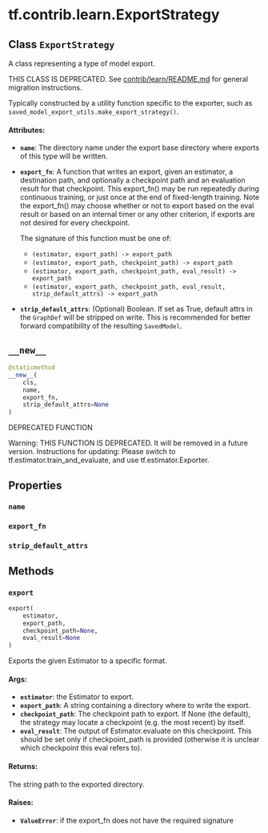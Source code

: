 <div itemscope itemtype="http://developers.google.com/ReferenceObject">
<meta itemprop="name" content="tf.contrib.learn.ExportStrategy" />
<meta itemprop="path" content="Stable" />
<meta itemprop="property" content="name"/>
<meta itemprop="property" content="export_fn"/>
<meta itemprop="property" content="strip_default_attrs"/>
<meta itemprop="property" content="__new__"/>
<meta itemprop="property" content="export"/>
</div>

# tf.contrib.learn.ExportStrategy

## Class `ExportStrategy`



A class representing a type of model export.

THIS CLASS IS DEPRECATED. See
[contrib/learn/README.md](https://www.tensorflow.org/code/tensorflow/contrib/learn/README.md)
for general migration instructions.

Typically constructed by a utility function specific to the exporter, such as
`saved_model_export_utils.make_export_strategy()`.

#### Attributes:

* <b>`name`</b>: The directory name under the export base directory where exports of
    this type will be written.
* <b>`export_fn`</b>: A function that writes an export, given an estimator, a
    destination path, and optionally a checkpoint path and an evaluation
    result for that checkpoint.  This export_fn() may be run repeatedly during
    continuous training, or just once at the end of fixed-length training.
    Note the export_fn() may choose whether or not to export based on the eval
    result or based on an internal timer or any other criterion, if exports
    are not desired for every checkpoint.

  The signature of this function must be one of:

    * `(estimator, export_path) -> export_path`
    * `(estimator, export_path, checkpoint_path) -> export_path`
    * `(estimator, export_path, checkpoint_path, eval_result) -> export_path`
    * `(estimator, export_path, checkpoint_path, eval_result,
        strip_default_attrs) -> export_path`
* <b>`strip_default_attrs`</b>: (Optional) Boolean. If set as True, default attrs in
      the `GraphDef` will be stripped on write. This is recommended for better
      forward compatibility of the resulting `SavedModel`.

<h2 id="__new__"><code>__new__</code></h2>

``` python
@staticmethod
__new__(
    cls,
    name,
    export_fn,
    strip_default_attrs=None
)
```

DEPRECATED FUNCTION

Warning: THIS FUNCTION IS DEPRECATED. It will be removed in a future version.
Instructions for updating:
Please switch to tf.estimator.train_and_evaluate, and use tf.estimator.Exporter.



## Properties

<h3 id="name"><code>name</code></h3>



<h3 id="export_fn"><code>export_fn</code></h3>



<h3 id="strip_default_attrs"><code>strip_default_attrs</code></h3>





## Methods

<h3 id="export"><code>export</code></h3>

``` python
export(
    estimator,
    export_path,
    checkpoint_path=None,
    eval_result=None
)
```

Exports the given Estimator to a specific format.

#### Args:

* <b>`estimator`</b>: the Estimator to export.
* <b>`export_path`</b>: A string containing a directory where to write the export.
* <b>`checkpoint_path`</b>: The checkpoint path to export.  If None (the default),
    the strategy may locate a checkpoint (e.g. the most recent) by itself.
* <b>`eval_result`</b>: The output of Estimator.evaluate on this checkpoint.  This
    should be set only if checkpoint_path is provided (otherwise it is
    unclear which checkpoint this eval refers to).


#### Returns:

The string path to the exported directory.


#### Raises:

* <b>`ValueError`</b>: if the export_fn does not have the required signature



